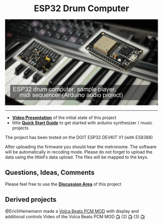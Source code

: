 
<div align = center>

# ESP32 Drum Computer

[![Preview Thumbnail]][Preview Video]

</div>

---

- **[Video Presentation][Preview Video]** of the initial state of this project
- little **[Quick Start Guide][Quick Start]** to get started with arduino synthesizer / music projects

The project has been tested on the DOIT ESP32 DEVKIT V1 (with ES8388)

After uploading the firmware you should hear the metronome.
The software will be automatically in recoding mode.
Please do not forget to upload the data using the littleFs data upload.
The files will be mapped to the keys.

Questions, Ideas, Comments
---
Please feel free to use the **[Discussion Area][Discussions]** of this project

Derived projects 
---
@ErichHeinemann made a [Volca Beats PCM MOD][Erich Github] with display and additional controls
Video of the Volca Beats PCM MOD [:tv:][Erich Video 1] (2) [:tv:][Erich Video 2] (3) [:tv:][Erich Video 3]


<!----------------------------------------------------------------------------->

[Preview Thumbnail]: img/splash.jpg
[Preview Video]: https://youtu.be/vvA7vfouk84

[Quick Start]: https://youtu.be/ZNxGCB-d68g

[Discussions]: https://github.com/marcel-licence/esp32_drum_computer/discussions


[Erich Github]: https://github.com/ErichHeinemann/ESP32-Audio-Tests-ML
[Erich Video 1]: https://youtu.be/XIrn2-dZn1U
[Erich Video 2]: https://youtu.be/J7IOvEoxopA
[Erich Video 3]: https://youtu.be/R3fIEp8z8aU